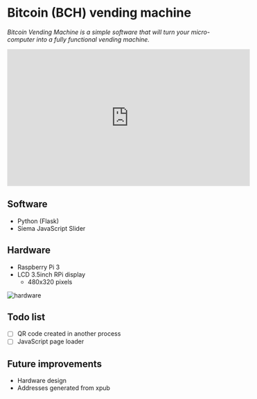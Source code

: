 # Bitcoin (BCH) vending machine

*Bitcoin Vending Machine is a simple software that will turn your micro-computer into a fully functional vending machine.*

<iframe width="560" height="315" src="https://www.youtube.com/embed/jCm6xKr1zkM" frameborder="0" allow="autoplay; encrypted-media" allowfullscreen></iframe>

## Software

- Python (Flask)
- Siema JavaScript Slider

## Hardware

- Raspberry Pi 3
- LCD 3.5inch RPi display
    - 480x320 pixels

![hardware](http://image.noelshack.com/fichiers/2018/24/2/1528771434-hardware.jpeg)

## Todo list

- [ ] QR code created in another process
- [ ] JavaScript page loader

## Future improvements

- Hardware design
- Addresses generated from xpub